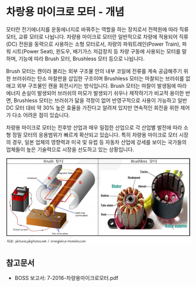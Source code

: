 # 차랑용 마이크로 모터 - 개념

모터란 전기에너지를 운동에너지로 바꿔주는 역할을 하는 장치로서 전력원에 따라 직류 모터, 교류 모터로 나뉩니다. 차량용 마이크로 모터란 일반적으로 차량에 적용되어 직류(DC) 전원을 동력으로 사용하는 소형 모터로서, 차량의 파워트레인(Power Train), 파워 시트(Power Seat), 윈도우, 배기가스 저감장치 등 차량 구동에 사용되는 모터를 말하며, 기능에 따라 Brush 모터, Brushless 모터 등으로 나뉩니다.   


Brush 모터는 캔이라 불리는 외부 구조물 안의 내부 코일에 전류를 계속 공급해주기 위한 브러쉬라는 탄소 마찰판을 삽입한 구조이며 Brushless 모터는 마찰되는 브러쉬를 없애고 외부 구조물인 캔을 회전시키는 방식입니다.
Brush 모터는 마찰이 발생됨에 따라 에너지 손실이 발생되어 브러쉬의 마모가 발생되기 쉬우나 제작하기가 비교적 용이한 반면, Brushless 모터는 브러쉬가 닳을 걱정이 없어 반영구적으로 사용이 가능하고 일반 DC 모터 대비 약 30% 높은 효율을 가진다고 알려져 있지만 연속적인 회전을 위한 제어가 다소 어려운 점이 있습니다.          


차량용 마이크로 모터는 전후방 산업과 매우 밀접한 산업으로 각 산업별 발전에 따라 소형 정밀 모터의 응용범위가 빠르게 확산되고 있습니다. 특히 차량용 마이크로 모터 시장의 경우, 일본 업체의 영향력과 미국 및 유럽 등 자동차 산업에 강세를 보이는 국가들의 업체들이 높은 기술력으로 시장을 선도하고 있는 상황입니다.

![ ](./images/차량용_마이크로_모터_Q1_1_1.PNG)


## 참고문서
- BOSS 보고서: 7-2016-차량용마이크로모터.pdf
